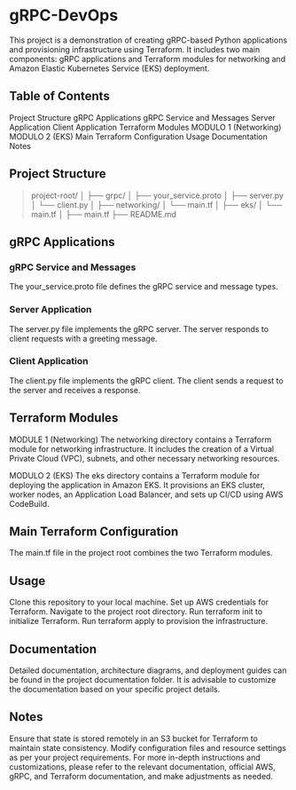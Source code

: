 # gRPC-DevOps

This project is a demonstration of creating gRPC-based Python applications and provisioning infrastructure using Terraform. It includes two main components: gRPC applications and Terraform modules for networking and Amazon Elastic Kubernetes Service (EKS) deployment.

## Table of Contents
Project Structure
gRPC Applications
gRPC Service and Messages
Server Application
Client Application
Terraform Modules
MODULO 1 (Networking)
MODULO 2 (EKS)
Main Terraform Configuration
Usage
Documentation
Notes

## Project Structure


> project-root/
> │
> ├── grpc/
> │   ├── your_service.proto
> │   ├── server.py
> │   └── client.py
> │
> ├── networking/
> │   └── main.tf
> │
> ├── eks/
> │   └── main.tf
> │
> ├── main.tf
> ├── README.md


## gRPC Applications

### gRPC Service and Messages
The your_service.proto file defines the gRPC service and message types.

### Server Application
The server.py file implements the gRPC server.
The server responds to client requests with a greeting message.

### Client Application
The client.py file implements the gRPC client.
The client sends a request to the server and receives a response.

## Terraform Modules

MODULE 1 (Networking)
The networking directory contains a Terraform module for networking infrastructure.
It includes the creation of a Virtual Private Cloud (VPC), subnets, and other necessary networking resources.

MODULO 2 (EKS)
The eks directory contains a Terraform module for deploying the application in Amazon EKS.
It provisions an EKS cluster, worker nodes, an Application Load Balancer, and sets up CI/CD using AWS CodeBuild.

## Main Terraform Configuration
The main.tf file in the project root combines the two Terraform modules.

## Usage
Clone this repository to your local machine.
Set up AWS credentials for Terraform.
Navigate to the project root directory.
Run terraform init to initialize Terraform.
Run terraform apply to provision the infrastructure.

## Documentation
Detailed documentation, architecture diagrams, and deployment guides can be found in the project documentation folder.
It is advisable to customize the documentation based on your specific project details.

## Notes
Ensure that state is stored remotely in an S3 bucket for Terraform to maintain state consistency.
Modify configuration files and resource settings as per your project requirements.
For more in-depth instructions and customizations, please refer to the relevant documentation, official AWS, gRPC, and Terraform documentation, and make adjustments as needed.
